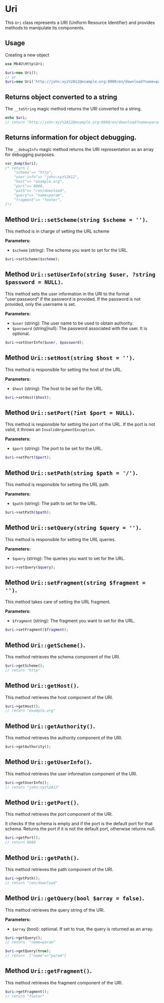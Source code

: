 # Uri
This `Uri` class represents a URI (Uniform Resource Identifier) and provides methods to manipulate its components.

## Usage

Creating a new object
```php
use Mk4U\Http\Uri;

$uri=new Uri();
// or
$uri=new Uri('http://john:xyz%2A12@example.org:8080/en/download?name=param#footer');
```

## Returns object converted to a string
The `__toString` magic method returns the URI converted to a string.
```php
echo $uri;
// return "http://john:xyz%2A12@example.org:8080/en/download?name=param#footer"
```

## Returns information for object debugging.
The `__debugInfo` magic method returns the URI representation as an array for debugging purposes.
```php
var_dump($uri);
/* return [
    "schema"=> "http",
    "user-info"=> "john:xyz%2A12",
    "host"=> "example.org",
    "port"=> 8080,
    "path"=> "/en/download",
    "query"=> "name=param",
    "fragment"=> "footer",
]*/
```

## Method `Uri::setScheme(string $scheme = '')`.
This method is in charge of setting the URL scheme

**Parameters:**
- `$scheme` (string): The scheme you want to set for the URL.

```php
$uri->setScheme($scheme);
```

## Method `Uri::setUserInfo(string $user, ?string $password = NULL)`.
This method sets the user information in the URI to the format "user:password" if the password is provided. If the password is not provided, only the username is set.

**Parameters:**
- `$user` (string): The user name to be used to obtain authority.
- `$password` (string|null): The password associated with the user. It is optional.

```php
$uri->setUserInfo($user, $password);
```

## Method `Uri::setHost(string $host = '')`.
This method is responsible for setting the host of the URL.

**Parameters:**
- `$host` (string): The host to be set for the URL.

```php
$uri->setHost($host);
```

## Method `Uri::setPort(?int $port = NULL)`.
This method is responsible for setting the port of the URL. If the port is not valid, it throws an `InvalidArgumentException`.

**Parameters:**
- `$port` (string): The port to be set for the URL.

```php
$uri->setPort($port);
```

## Method `Uri::setPath(string $path = '/')`.
This method is responsible for setting the URL path.

**Parameters:**
- `$path` (string): The path to set for the URL.

```php
$uri->setPath($path);
```

## Method `Uri::setQuery(string $query = '')`.
This method is responsible for setting the URL queries.

**Parameters:**
- `$query` (string): The queries you want to set for the URL.

```php
$uri->setQuery($query);
```

## Method `Uri::setFragment(string $fragment = '')`.
This method takes care of setting the URL fragment.

**Parameters:**
- `$fragment` (string): The fragment you want to set for the URL.

```php
$uri->setFragment($fragment);
```

## Method `Uri::getScheme()`.
This method retrieves the schema component of the URI.
```php
$uri->getScheme();
// return "http"
```

## Method `Uri::getHost()`.
This method retrieves the host component of the URI.
```php
$uri->getHost();
// return "example.org"
```

## Method `Uri::getAuthority()`.
This method retrieves the authority component of the URI.

```php
$uri->getAuthority();
```

## Method `Uri::getUserInfo()`.
This method retrieves the user information component of the URI.

```php
$uri->getUserInfo();
// return "john:xyz%2A12"
```

## Method `Uri::getPort()`.
This method retrieves the port component of the URI.

It checks if the schema is empty and if the port is the default port for that schema. Returns the port if it is not the default port, otherwise returns null.
```php
$uri->getPort();
// return 8080
```

## Method `Uri::getPath()`.
This method retrieves the path component of the URI.

```php
$uri->getPath();
// return "/en/download"
```

## Method `Uri::getQuery(bool $array = false)`.
This method retrieves the query string of the URI.

**Parameters:**
- `$array` (bool): optional. If set to true, the query is returned as an array.

```php
$uri->getQuery();
// return  "name=param"

$uri->getQuery(true);
// return  ["name"=>"param"]
```

## Method `Uri::getFragment()`.
This method retrieves the fragment component of the URI.

```php
$uri->getFragment();
// return "footer"
```